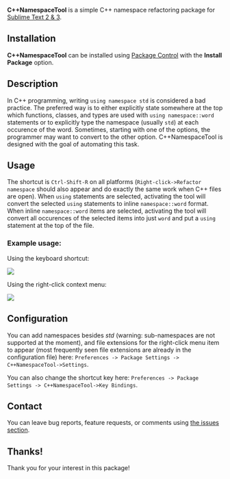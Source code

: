 **C++NamespaceTool** is a simple C++ namespace refactoring package for [Sublime Text 2 & 3][sublime].

## Installation ##

**C++NamespaceTool** can be installed using [Package Control][package_control] with the **Install Package** option.

## Description ##

In C++ programming, writing `using namespace std` is considered a bad practice. The preferred way is to either explicitly state somewhere at the top which functions, classes, and types are used with `using namespace::word` statements or to explicitly type the namespace (usually `std`) at each occurence of the word. Sometimes, starting with one of the options, the programmer may want to convert to the other option. C++NamespaceTool is designed with the goal of automating this task.

## Usage ##

The shortcut is `Ctrl-Shift-R` on all platforms (`Right-click->Refactor namespace` should also appear and do exactly the same work when C++ files are open). When `using` statements are selected, activating the tool will convert the selected `using` statements to inline `namespace::word` format. When inline `namespace::word` items are selected, activating the tool will convert all occurences of the selected items into just `word` and put a `using` statement at the top of the file.

### Example usage: ###

Using the keyboard shortcut:

![](http://myurtoglu.github.io/NamespaceTool/images/refactor_keyboard.gif)

Using the right-click context menu:

![](http://myurtoglu.github.io/NamespaceTool/images/refactor_mouse.gif)

## Configuration ##

You can add namespaces besides *std* (warning: sub-namespaces are not supported at the moment), and file extensions for the right-click menu item to appear (most frequently seen file extensions are already in the configuration file) here: `Preferences -> Package Settings -> C++NamespaceTool->Settings`.

You can also change the shortcut key here: `Preferences -> Package Settings -> C++NamespaceTool->Key Bindings`.

## Contact ##

You can leave bug reports, feature requests, or comments using [the issues section][issues].

## Thanks! ##

Thank you for your interest in this package!

[issues]: https://github.com/myurtoglu/NamespaceTool/issues
[package_control]: http://wbond.net/sublime_packages/package_control
[sublime]: http://www.sublimetext.com
